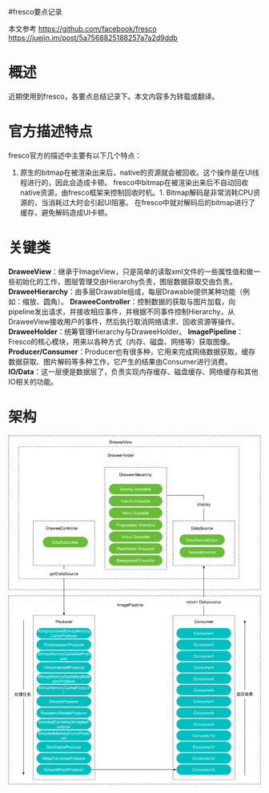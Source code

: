 #fresco要点记录
>  
 本文参考 https://github.com/facebook/fresco https://juejin.im/post/5a7568825188257a7a2d9ddb 


# 概述

近期使用到fresco，各要点总结记录下。本文内容多为转载或翻译。

# 官方描述特点

fresco官方的描述中主要有以下几个特点：
1. 原生的bitmap在被渲染出来后，native的资源就会被回收。这个操作是在UI线程进行的，因此会造成卡顿。 fresco中bitmap在被渲染出来后不自动回收native资源，由fresco框架来控制回收时机。1. Bitmap解码是非常消耗CPU资源的，当消耗过大时会引起UI阻塞。 在fresco中就对解码后的bitmap进行了缓存，避免解码造成UI卡顿。
# 关键类

**DraweeView**：继承于ImageView，只是简单的读取xml文件的一些属性值和做一些初始化的工作，图层管理交由Hierarchy负责，图层数据获取交由负责。 **DraweeHierarchy**：由多层Drawable组成，每层Drawable提供某种功能（例如：缩放、圆角）。 **DraweeController**：控制数据的获取与图片加载，向pipeline发出请求，并接收相应事件，并根据不同事件控制Hierarchy，从DraweeView接收用户的事件，然后执行取消网络请求、回收资源等操作。 **DraweeHolder**：统筹管理Hierarchy与DraweeHolder。 **ImagePipeline**：Fresco的核心模块，用来以各种方式（内存、磁盘、网络等）获取图像。 **Producer/Consumer**：Producer也有很多种，它用来完成网络数据获取，缓存数据获取、图片解码等多种工作，它产生的结果由Consumer进行消费。 **IO/Data**：这一层便是数据层了，负责实现内存缓存、磁盘缓存、网络缓存和其他IO相关的功能。

# 架构

<img src="https://raw.githubusercontent.com/Double2hao/xujiajia_blog/main/img/1820.png" alt="在这里插入图片描述">